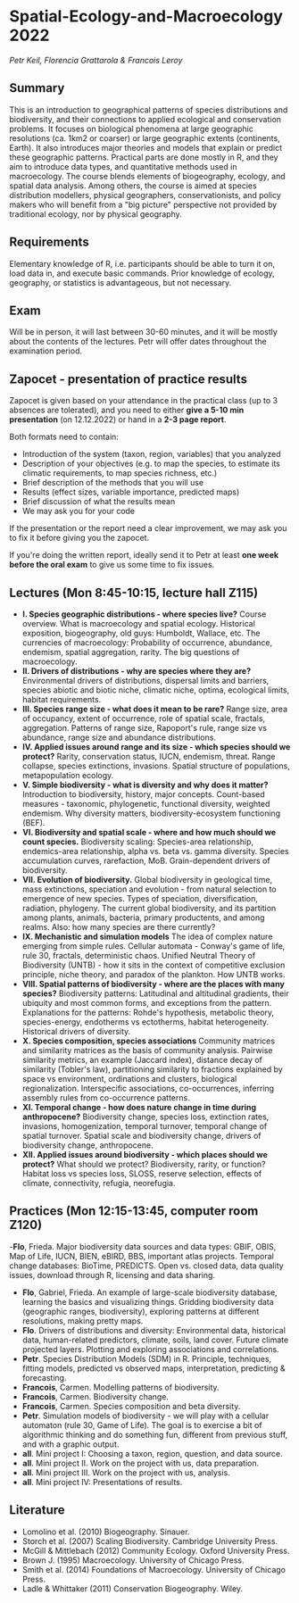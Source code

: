 # Spatial-Ecology-and-Macroecology 2022

*Petr Keil, Florencia Grattarola & Francois Leroy*

## Summary

This is an introduction to geographical patterns of species distributions and biodiversity, and their connections to applied ecological and conservation problems. It focuses on biological phenomena at large geographic resolutions (ca. 1km2 or coarser) or large geographic extents (continents, Earth). It also introduces major theories and models that explain or predict these geographic patterns. Practical parts are done mostly in R, and they aim to introduce data types, and quantitative methods used in macroecology. The course blends elements of biogeography, ecology, and spatial data analysis. Among others, the course is aimed at species distribution modellers, physical geographers, conservationists, and policy makers who will benefit from a "big picture" perspective not provided by traditional ecology, nor by physical geography.

## Requirements

Elementary knowledge of R, i.e. participants should be able to turn it on, load data in, and execute basic commands. Prior knowledge of ecology, geography, or statistics is advantageous, but not necessary.

## Exam

Will be in person, it will last between 30-60 minutes, and it will be mostly about the contents of the lectures. Petr will offer dates throughout the examination period.

## Zapocet - presentation of practice results

Zapocet is given based on your attendance in the practical class (up to 3 absences are tolerated), and you need to either **give a 5-10 min presentation** (on 12.12.2022) or hand in a **2-3 page report**.

Both formats need to contain:

- Introduction of the system (taxon, region, variables) that 
you analyzed
- Description of your objectives (e.g. to map the species, to estimate its 
climatic requirements, to map species richness, etc.)
- Brief description of the methods that you will use
- Results (effect sizes, variable importance, predicted maps)
- Brief discussion of what the results mean
- We may ask you for your code

If the presentation or the report need a clear improvement, we may ask you to fix
it before giving you the zapocet.

If you're doing the written report, ideally send it to Petr at least **one week before
the oral exam** to give us some time to fix issues.

## Lectures (Mon 8:45-10:15, lecture hall Z115)

- **I. Species geographic distributions - where species live?** Course overview. What is macroecology and spatial ecology. Historical exposition, biogeography, old guys: Humboldt, Wallace, etc. The currencies of macroecology: Probability of occurrence, abundance, endemism, spatial aggregation, rarity. The big questions of macroecology.
- **II. Drivers of distributions - why are species where they are?** Environmental drivers of distributions, dispersal limits and barriers, species abiotic and biotic niche, climatic niche, optima, ecological limits, habitat requirements.
- **III. Species range size - what does it mean to be rare?** Range size, area of occupancy, extent of occurrence, role of spatial scale, fractals, aggregation. Patterns of range size, Rapoport's rule, range size vs abundance, range size and abundance distributions.
- **IV. Applied issues around range and its size - which species should we protect?** Rarity, conservation status, IUCN, endemism, threat. Range collapse, species extinctions, invasions. Spatial structure of populations, metapopulation ecology.
- **V. Simple biodiversity - what is diversity and why does it matter?** Introduction to biodiversity, history, major concepts. Count-based measures - taxonomic, phylogenetic, functional diversity, weighted endemism. Why diversity matters, biodiversity-ecosystem functioning (BEF).
- **VI. Biodiversity and spatial scale - where and how much should we count species.** Biodiversity scaling: Species-area relationship, endemics-area relationship, alpha vs. beta vs. gamma diversity. Species accumulation curves, rarefaction, MoB. Grain-dependent drivers of biodiversity.
- **VII. Evolution of biodiversity.** Global biodiversity in geological time, mass extinctions, speciation and evolution - from natural selection to emergence of new species. Types of speciation, diversification, radiation, phylogeny. The current global biodiversity, and its partition among plants, animals, bacteria, primary productents, and among realms. Also: how many species are there currently?
- **IX.  Mechanistic and simulation models** The idea of complex nature emerging from simple rules. Cellular automata - Conway's game of life, rule 30, fractals, deterministic chaos. Unified Neutral Theory of Biodiversity (UNTB) - how it sits in the context of competitive exclusion principle, niche theory, and paradox of the plankton. How UNTB works.
- **VIII. Spatial patterns of biodiversity - where are the places with many species?** Biodiversity patterns: Latitudinal and altitudinal gradients, their ubiquity and most common forms, and exceptions from the pattern. Explanations for the patterns: Rohde's hypothesis, metabolic theory, species-energy, endotherms vs ectotherms, habitat heterogeneity. Historical drivers of diversity. 
- **X.  Species composition, species associations** Community matrices and similarity matrices as the basis of community analysis. Pairwise similarity metrics, an example (Jaccard index), distance decay of similarity (Tobler's law), partitioning similarity to fractions explained by space vs environment, ordinations and clusters, biological regionalization. Interspecific associations, co-occurrences, inferring assembly rules from co-occurrence patterns.
- **XI. Temporal change - how does nature change in time during anthropocene?** Biodiversity change, species loss, extinction rates, invasions, homogenization, temporal turnover, temporal change of spatial turnover. Spatial scale and biodiversity change, drivers of biodiversity change, anthropocene.
- **XII. Applied issues around biodiversity - which places should we protect?** What should we protect? Biodiversity, rarity, or function? Habitat loss vs species loss, SLOSS, reserve selection, effects of climate, connectivity, refugia, neorefugia.

## Practices  (Mon 12:15-13:45, computer room Z120)

-**Flo**, Frieda. Major biodiversity data sources and data types: GBIF, OBIS, Map of Life, IUCN, BIEN, eBIRD, BBS, important atlas projects. Temporal change databases: BioTime, PREDICTS. Open vs. closed data, data quality issues, download through R, licensing and data sharing.
- **Flo**, Gabriel, Frieda. An example of large-scale biodiversity database, learning the basics and visualizing things. Gridding biodiversity data (geographic ranges, biodiversity), exploring patterns at different resolutions, making pretty maps. 
- **Flo**. Drivers of distributions and diversity: Environmental data, historical data, human-related predictors, climate, soils, land cover. Future climate projected layers. Plotting and exploring associations and correlations.
- **Petr**. Species Distribution Models (SDM) in R. Principle, techniques, fitting models, predicted vs observed maps, interpretation, predicting & forecasting.
- **Francois**, Carmen. Modelling patterns of biodiversity.
- **Francois**, Carmen. Biodiversity change.
- **Francois**, Carmen. Species composition and beta diversity.
- **Petr**. Simulation models of biodiversity - we will play with a cellular automaton (rule 30, Game of Life). The goal is to exercise a bit of algorithmic thinking and do something fun, different from previous stuff, and with a graphic output.
- **all**. Mini project I: Choosing a taxon, region, question, and data source. 
- **all**. Mini project II. Work on the project with us, data preparation.
- **all**. Mini project III. Work on the project with us, analysis.
- **all**. Mini project IV: Presentations of results.

## Literature

- Lomolino et al. (2010) Biogeography. Sinauer.
- Storch et al. (2007) Scaling Biodiversity. Cambridge University Press.
- McGill & Mittlebach (2012) Community Ecology. Oxford University Press.
- Brown J. (1995) Macroecology. University of Chicago Press.
- Smith et al. (2014) Foundations of Macroecology. University of Chicago Press.
- Ladle & Whittaker (2011) Conservation Biogeography. Wiley.
